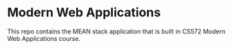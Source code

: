 # Modern Web Applications

This repo contains the MEAN stack application that is built in CS572 Modern Web Applications course.